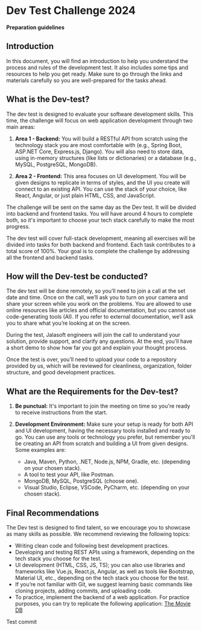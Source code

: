 # Dev Test Challenge 2024
**Preparation guidelines**
 
## Introduction
In this document, you will find an introduction to help you understand the process and rules of the development test. It also includes some tips and resources to help you get ready. Make sure to go through the links and materials carefully so you are well-prepared for the tasks ahead.
 
## What is the Dev-test?
The dev test is designed to evaluate your software development skills. This time, the challenge will focus on web application development through two main areas:
 
1. **Area 1 - Backend:** You will build a RESTful API from scratch using the technology stack you are most comfortable with (e.g., Spring Boot, ASP.NET Core, Express.js, Django). You will also need to store data, using in-memory structures (like lists or dictionaries) or a database (e.g., MySQL, PostgreSQL, MongoDB).
 
2. **Area 2 - Frontend:** This area focuses on UI development. You will be given designs to replicate in terms of styles, and the UI you create will connect to an existing API. You can use the stack of your choice, like React, Angular, or just plain HTML, CSS, and JavaScript.
 
The challenge will be sent on the same day as the Dev test. It will be divided into backend and frontend tasks. You will have around 4 hours to complete both, so it's important to choose your tech stack carefully to make the most progress.
 
The dev test will cover full-stack development, meaning all exercises will be divided into tasks for both backend and frontend. Each task contributes to a total score of 100%. Your goal is to complete the challenge by addressing all the frontend and backend tasks.
 
## How will the Dev-test be conducted?
The dev test will be done remotely, so you’ll need to join a call at the set date and time. Once on the call, we’ll ask you to turn on your camera and share your screen while you work on the problems. You are allowed to use online resources like articles and official documentation, but you cannot use code-generating tools (AI). If you refer to external documentation, we’ll ask you to share what you’re looking at on the screen.
 
During the test, Jalasoft engineers will join the call to understand your solution, provide support, and clarify any questions. At the end, you’ll have a short demo to show how far you got and explain your thought process.
 
Once the test is over, you’ll need to upload your code to a repository provided by us, which will be reviewed for cleanliness, organization, folder structure, and good development practices.
 
## What are the Requirements for the Dev-test?
1. **Be punctual:** It's important to join the meeting on time so you're ready to receive instructions from the start.
 
2. **Development Environment:** Make sure your setup is ready for both API and UI development, having the necessary tools installed and ready to go. You can use any tools or technology you prefer, but remember you'll be creating an API from scratch and building a UI from given designs. Some examples are:
   - Java, Maven, Python, .NET, Node.js, NPM, Gradle, etc. (depending on your chosen stack).
   - A tool to test your API, like Postman.
   - MongoDB, MySQL, PostgreSQL (choose one).
   - Visual Studio, Eclipse, VSCode, PyCharm, etc. (depending on your chosen stack).
 
## Final Recommendations
The Dev test is designed to find talent, so we encourage you to showcase as many skills as possible. We recommend reviewing the following topics:
- Writing clean code and following best development practices.
- Developing and testing REST APIs using a framework, depending on the tech stack you choose for the test.
- UI development (HTML, CSS, JS, TS); you can also use libraries and frameworks like Vue.js, React.js, Angular, as well as tools like Bootstrap, Material UI, etc., depending on the tech stack you choose for the test.
- If you’re not familiar with Git, we suggest learning basic commands like cloning projects, adding commits, and uploading code.
- To practice, implement the backend of a web application. For practice purposes, you can try to replicate the following application: [The Movie DB](https://www.themoviedb.org/)

Test commit